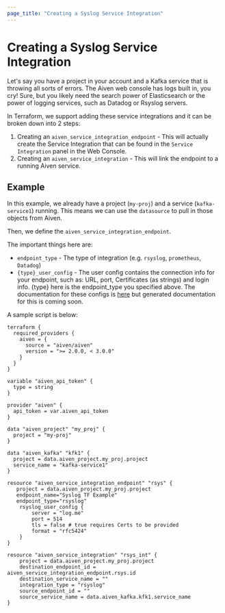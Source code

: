 ```yaml
---
page_title: "Creating a Syslog Service Integration"
---
```


# Creating a Syslog Service Integration
Let's say you have a project in your account and a Kafka service that is throwing all sorts of errors. The Aiven web console has logs built in, you cry! Sure, but you likely need the search power of Elasticsearch or the power of logging services, such as Datadog or Rsyslog servers.

In Terraform, we support adding these service integrations and it can be broken down into 2 steps:

1. Creating an `aiven_service_integration_endpoint` - This will actually create the Service Integration that can be found in the `Service Integration` panel in the Web Console.
2. Creating an `aiven_service_integration` - This will link the endpoint to a running Aiven service.

## Example
In this example, we already have a project (`my-proj`) and a service (`kafka-service1`) running. This means we can use the `datasource` to pull in those objects from Aiven.

Then, we define the `aiven_service_integration_endpoint`.

The important things here are:
- `endpoint_type` - The type of integration (e.g. `rsyslog`, `prometheus`, `Datadog`)
- `{type}_user_config` - The user config contains the connection info for your endpoint, such as: URL, port, Certificates (as strings) and login info. {type} here is the endpoint_type you specified above. The documentation for these configs is [here](https://github.com/aiven/terraform-provider-aiven/tree/master/aiven/templates/integration_endpoints_user_config_schema.json) but generated documentation for this is coming soon.

A sample script is below:

```hcl
terraform {
  required_providers {
    aiven = {
      source = "aiven/aiven"
      version = ">= 2.0.0, < 3.0.0"
    }
  }
}

variable "aiven_api_token" {
  type = string
}

provider "aiven" {
  api_token = var.aiven_api_token
}

data "aiven_project" "my_proj" {
  project = "my-proj"
}

data "aiven_kafka" "kfk1" {
  project = data.aiven_project.my_proj.project
  service_name = "kafka-service1"
}

resource "aiven_service_integration_endpoint" "rsys" {
   project = data.aiven_project.my_proj.project
   endpoint_name="Syslog TF Example"
   endpoint_type="rsyslog"
    rsyslog_user_config {
    	server = "log.me"
    	port = 514
    	tls = false # true requires Certs to be provided
    	format = "rfc5424"
    }
}

resource "aiven_service_integration" "rsys_int" {
    project = data.aiven_project.my_proj.project
    destination_endpoint_id = aiven_service_integration_endpoint.rsys.id
    destination_service_name = ""
    integration_type = "rsyslog"
    source_endpoint_id = ""
    source_service_name = data.aiven_kafka.kfk1.service_name
}
```
